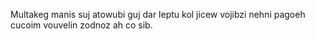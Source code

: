 Multakeg manis suj atowubi guj dar leptu kol jicew vojibzi nehni pagoeh cucoim vouvelin zodnoz ah co sib.